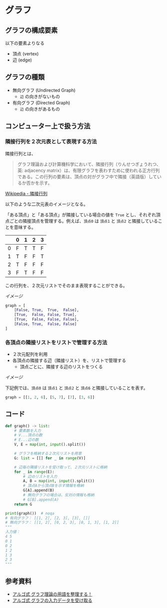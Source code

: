 # グラフ

## グラフの構成要素

以下の要素よりなる

- 頂点 (vertex)
- 辺 (edge)

## グラフの種類

- 無向グラフ (Undirected Graph)
  - `辺` の向きがないもの
- 有向グラフ (Directed Graph)
  - `辺` の向きがあるもの

## コンピューター上で扱う方法

### 隣接行列を２次元表として表現する方法

隣接行列とは、

> グラフ理論および計算機科学において、隣接行列（りんせつぎょうれつ、英: adjacency matrix）は、有限グラフを表わすために使われる正方行列である。この行列の要素は、頂点の対がグラフ中で隣接（英語版）しているか否かを示す。

[Wikipedia - 隣接行列](https://ja.wikipedia.org/wiki/%E9%9A%A3%E6%8E%A5%E8%A1%8C%E5%88%97)

以下のような二次元表のイメージとなる。

「ある頂点」と「ある頂点」が隣接している場合の値を `True` とし、それぞれ頂点ごとの隣接頂点を管理する。例えば、`頂点0` は `頂点1` と `頂点2` と隣接していることを意味する。

|     |  0  |  1  |  2  |  3  |
| :-: | :-: | :-: | :-: | :-: |
|  0  |  F  |  T  |  T  |  F  |
|  1  |  T  |  F  |  F  |  T  |
|  2  |  T  |  F  |  F  |  F  |
|  3  |  F  |  T  |  F  |  F  |

この行列を、２次元リストでそのまま表現することができる。

_イメージ_

```python
graph = [
    [False, True,  True,  False],
    [True,  False, False, True],
    [True,  False, False, False],
    [False, True,  False, False]
]
```

### 各頂点の隣接リストをリストで管理する方法

- ２次元配列を利用
- 各頂点の隣接する辺（隣接リスト）を、リストで管理する
  - 頂点ごとに、隣接する辺のリストをつくる

_イメージ_

下記例では、`頂点0` は `頂点1` と `頂点2` と `頂点6` と隣接していることを表す。

```python
graph = [[1, 2, 6], [5, 7], [7], [3, 6]]
```

## コード

```python
def graph() -> list:
    # 要素数を入力
    # V...頂点の数
    # E...辺の数
    V, E = map(int, input().split())

    # グラフを格納する２次元リストを用意
    G: list = [[] for _ in range(V)]

    # 辺毎の隣接リストを受け取って、２次元リストに格納
    for _ in range(E):
        # 辺のリストを入力
        A, B = map(int, input().split())
        # 頂点Aから頂点Bを示す情報を格納
        G[A].append(B)
        # 無向グラフの場合は、反対の情報も格納
        # G[B].append(A)
    return G

print(graph())  # noqa
# 有向グラフ： [[1, 2], [2, 3], [3], []]
# 無向グラフ： [[1, 2], [0, 2, 3], [0, 1, 3], [1, 2]]
"""
入力値：
4 5
0 1
0 2
1 2
1 3
2 3
"""
```

## 参考資料

- [アルゴ式 グラフ理論の用語を整理する！](https://algo-method.com/descriptions/105)
- [アルゴ式 グラフの入力データを受け取る](https://algo-method.com/descriptions/106)
